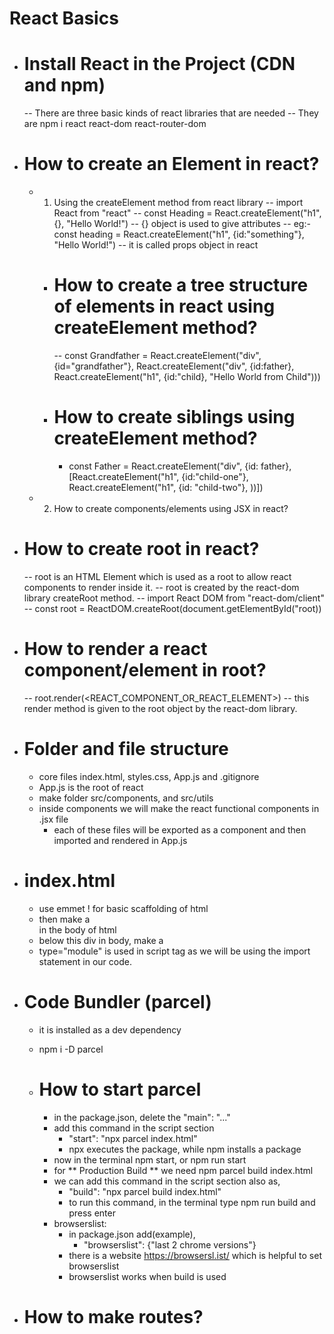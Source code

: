 # React Basics

- # Install React in the Project (CDN and npm)

  -- There are three basic kinds of react libraries that are needed
  -- They are npm i react react-dom react-router-dom

- # How to create an Element in react?

  - 1. Using the createElement method from react library
       -- import React from "react"
       -- const Heading = React.createElement("h1", {}, "Hello World!")
       -- {} object is used to give attributes
       -- eg:- const heading = React.createElement("h1", {id:"something"}, "Hello World!")
       -- it is called props object in react

    - # How to create a tree structure of elements in react using createElement method?

      -- const Grandfather = React.createElement("div", {id="grandfather"}, React.createElement("div", {id:father}, React.createElement("h1", {id:"child}, "Hello World from Child")))

    - # How to create siblings using createElement method?
      - const Father = React.createElement("div", {id: father}, [React.createElement("h1", {id:"child-one"}, React.createElement("h1", {id: "child-two"}, ))])

  - 2. How to create components/elements using JSX in react?

- # How to create root in react?

  -- root is an HTML Element which is used as a root to allow react components to render inside it.
  -- root is created by the react-dom library createRoot method.
  -- import React DOM from "react-dom/client"
  -- const root = ReactDOM.createRoot(document.getElementById("root))

- # How to render a react component/element in root?

  -- root.render(<REACT_COMPONENT_OR_REACT_ELEMENT>)
  -- this render method is given to the root object by the react-dom library.

- # Folder and file structure

  - core files index.html, styles.css, App.js and .gitignore
  - App.js is the root of react
  - make folder src/components, and src/utils
  - inside components we will make the react functional components in .jsx file
    - each of these files will be exported as a component and then imported and rendered in App.js

- # index.html

  - use emmet ! for basic scaffolding of html
  - then make a <div id="root"></div> in the body of html
  - below this div in body, make a <script src="./App.js" type="module"></script>
  - type="module" is used in script tag as we will be using the import statement in our code.

- # Code Bundler (parcel)

  - it is installed as a dev dependency
  - npm i -D parcel

  - # How to start parcel
    - in the package.json, delete the "main": "..."
    - add this command in the script section
      - "start": "npx parcel index.html"
      - npx executes the package, while npm installs a package
    - now in the terminal npm start, or npm run start
    - for ** Production Build ** we need npm parcel build index.html
    - we can add this command in the script section also as,
      - "build": "npx parcel build index.html"
      - to run this command, in the terminal type npm run build and press enter
    - browserslist:
      - in package.json add(example),
        - "browserslist": {"last 2 chrome versions"}
      - there is a website https://browsersl.ist/ which is helpful to set browserslist
      - browserslist works when build is used

- # How to make routes?
